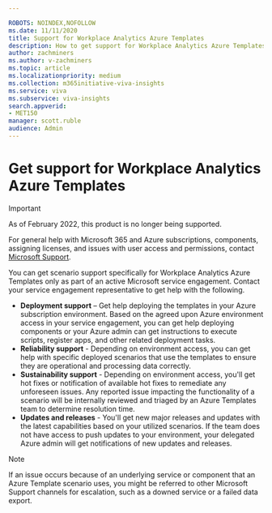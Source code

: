 ```yaml
---

ROBOTS: NOINDEX,NOFOLLOW
ms.date: 11/11/2020
title: Support for Workplace Analytics Azure Templates 
description: How to get support for Workplace Analytics Azure Templates
author: zachminers
ms.author: v-zachminers
ms.topic: article
ms.localizationpriority: medium 
ms.collection: m365initiative-viva-insights 
ms.service: viva 
ms.subservice: viva-insights 
search.appverid: 
- MET150 
manager: scott.ruble
audience: Admin
---
```


# Get support for Workplace Analytics Azure Templates

>[!Important]
>As of February 2022, this product is no longer being supported.

For general help with Microsoft 365 and Azure subscriptions, components, assigning licenses, and issues with user access and permissions, contact [Microsoft Support](https://support.microsoft.com/).

You can get scenario support specifically for Workplace Analytics Azure Templates only as part of an active Microsoft service engagement. Contact your service engagement representative to get help with the following.

* **Deployment support** – Get help deploying the templates in your Azure subscription environment. Based on the agreed upon Azure environment access in your service engagement, you can get help deploying components or your Azure admin can get instructions to execute scripts, register apps, and other related deployment tasks.
* **Reliability support** - Depending on environment access, you can get help with specific deployed scenarios that use the templates to ensure they are operational and processing data correctly.
* **Sustainability support** - Depending on environment access, you'll get hot fixes or notification of available hot fixes to remediate any unforeseen issues. Any reported issue impacting the functionality of a scenario will be internally reviewed and triaged by an Azure Templates team to determine resolution time.
* **Updates and releases** - You'll get new major releases and updates with the latest capabilities based on your utilized scenarios. If the team does not have access to push updates to your environment, your delegated Azure admin will get notifications of new updates and releases.

>[!Note]
>If an issue occurs because of an underlying service or component that an Azure Template scenario uses, you might be referred to other Microsoft Support channels for escalation, such as a downed service or a failed data export.

